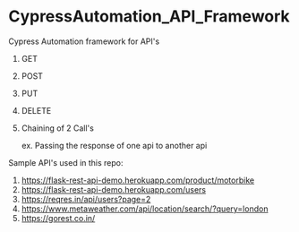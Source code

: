 # CypressAutomation_API_Framework
Cypress Automation framework for API's

1. GET
2. POST
3. PUT
4. DELETE
5. Chaining of 2 Call's 
   
   ex. Passing the response of one api to another api
   
Sample API's used in this repo: 
1. https://flask-rest-api-demo.herokuapp.com/product/motorbike
2. https://flask-rest-api-demo.herokuapp.com/users
3. https://reqres.in/api/users?page=2
4. https://www.metaweather.com/api/location/search/?query=london
5. https://gorest.co.in/
 
